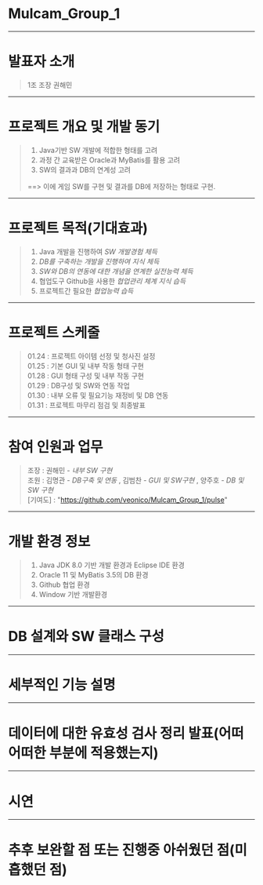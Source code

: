 # Mulcam_Group_1
---
# 발표자 소개 
> 1조 조장 권해민
---
# 프로젝트 개요 및 개발 동기
> 1. Java기반 SW 개발에 적합한 형태를 고려 
> 2. 과정 간 교육받은 Oracle과 MyBatis를 활용 고려
> 3. SW의 결과과 DB의 연계성 고려
>
> ==> 이에 게임 SW를 구현 및 결과를 DB에 저장하는 형태로 구현.
---
# 프로젝트 목적(기대효과)
> 1. Java 개발을 진행하여 *SW 개발경험 체득*
> 2. *DB를 구축하는 개발을 진행하여 지식 체득*
> 3. *SW와 DB의 연동에 대한 개념을 연계한 실전능력 체득*
> 4. 협업도구 Github을 사용한 *협업관리 체계 지식 습득*
> 5. 프로젝트간 필요한 *협업능력 습득*
---
# 프로젝트 스케줄
> 01.24 : 프로젝트 아이템 선정 및 청사진 설정  
> 01.25 : 기본 GUI 및 내부 작동 형태 구현  
> 01.28 : GUI 형태 구성 및 내부 작동 구현  
> 01.29 : DB구성 및 SW와 연동 작업  
> 01.30 : 내부 오류 및 필요기능 재정비 및 DB 연동  
> 01.31 : 프로젝트 마무리 점검 및 최종발표
---
# 참여 인원과 업무
> 조장 : 권해민 - *내부 SW 구현*  
> 조원 : 김명관 - *DB구축 및 연동* ,  김범찬 - *GUI 및 SW구현* , 양주호 - *DB 및 SW 구현*   
> [기여도] : "https://github.com/veonico/Mulcam_Group_1/pulse"
---
# 개발 환경 정보
> 1. Java JDK 8.0 기반 개발 환경과 Eclipse IDE 환경
> 2. Oracle 11 및 MyBatis 3.5의 DB 환경
> 3. Github 협업 환경
> 4. Window 기반 개발환경
---
# DB 설계와 SW 클래스 구성
---
# 세부적인 기능 설명 
---
# 데이터에 대한 유효성 검사 정리 발표(어떠어떠한 부분에 적용했는지)
---
# 시연
---
# 추후 보완할 점 또는 진행중 아쉬웠던 점(미흡했던 점)
